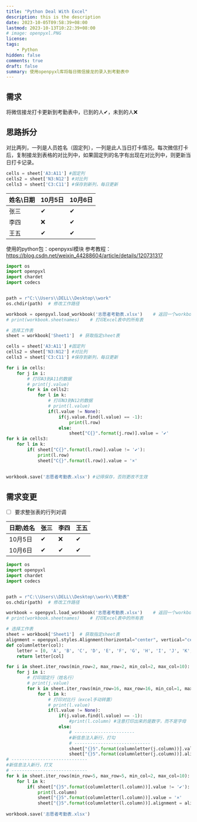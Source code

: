 ```yaml
---
title: "Python Deal With Excel"
description: this is the description
date: 2023-10-05T09:58:39+08:00
lastmod: 2023-10-13T10:22:39+08:00
# image: openpyxl.PNG
license: 
tags:
    - Python
hidden: false
comments: true
draft: false
summary: 使用openpyxl库将每日微信接龙的录入到考勤表中
---
```

## 需求
将微信接龙打卡更新到考勤表中，已到的人✔，未到的人❌

## 思路拆分
对比两列，一列是人员姓名（固定列），一列是此人当日打卡情况。每次微信打卡后，复制接龙到表格的对比列中，如果固定列的名字有出现在对比列中，则更新当日打卡记录。


```python
cells = sheet['A3:A11'] #固定列
cells2 = sheet['N3:N12'] #对比列
cells3 = sheet['C3:C11'] #保存到新列，每日更新
```
  

| 姓名\日期 | 10月5日 | 10月6日 |
| --------- | ------- | ------- |
| 张三      | ✔       | ✔       |
| 李四      | ❌      | ✔       |
| 王五      | ✔       | ✔       |


使用的python包：openpyxsl模块
参考教程：https://blog.csdn.net/weixin_44288604/article/details/120731317

 

```python
import os
import openpyxl
import chardet
import codecs


path = r"C:\\Users\\DELL\\Desktop\\work"
os.chdir(path)  # 修改工作路径

workbook = openpyxl.load_workbook('志愿者考勤表.xlsx')	# 返回一个workbook数据类型的值
# print(workbook.sheetnames)	# 打印Excel表中的所有表

# 选择工作表
sheet = workbook['Sheet1']  # 获取指定sheet表

cells = sheet['A3:A11'] #固定列
cells2 = sheet['N3:N12'] #对比列
cells3 = sheet['C3:C11'] #保存到新列，每日更新

for i in cells:
    for j in i:
        # 打印A3到A11的数据
        # print(j.value)
        for k in cells2:
            for l in k:
                # 打印N3到N12的数据
                # print(l.value)
                if(l.value != None):
                    if(j.value.find(l.value) == -1):
                        print(l.row)
                    else:
                        sheet["C{}".format(j.row)].value = '✔'
for k in cells3:
    for l in k:
        if( sheet["C{}".format(l.row)].value != '✔'):
            print(l.row)
            sheet["C{}".format(l.row)].value = '×'
            
            
workbook.save('志愿者考勤表.xlsx') #记得保存，否则更改不生效
```


## 需求变更
- [ ] 要求整张表的行列对调

| 日期\姓名 | 张三 | 李四 | 王五 |
| --------- | ---- | ---- | ---- |
| 10月5日   | ✔    | ❌    | ✔     |
| 10月6日   | ✔   | ✔    |  ✔    |

 

```python
import os
import openpyxl
import chardet
import codecs


path = r"C:\\Users\\DELL\\Desktop\\work\\考勤表"
os.chdir(path)  # 修改工作路径

workbook = openpyxl.load_workbook('志愿者考勤表.xlsx')	# 返回一个workbook数据类型的值
# print(workbook.sheetnames)	# 打印Excel表中的所有表

# 选择工作表
sheet = workbook['Sheet1']  # 获取指定sheet表
alignment = openpyxl.styles.Alignment(horizontal="center", vertical="center", text_rotation=0, wrap_text=True) # 设置对齐格式
def columnletter(col):
    letter = [0, 'A', 'B', 'C', 'D', 'E', 'F', 'G', 'H', 'I', 'J', 'K', 'L', 'M', 'N']
    return letter[col]

for i in sheet.iter_rows(min_row=2, max_row=2, min_col=2, max_col=10):
    for j in i:
        # 打印固定行（姓名行）
        # print(j.value)
        for k in sheet.iter_rows(min_row=16, max_row=16, min_col=1, max_col=10):
            for l in k:
                # 打印对比行（excel手动转置）
                # print(l.value)
                if(l.value != None):
                    if(j.value.find(l.value) == -1):
                        #print(l.column) #注意打印出来的是数字，而不是字母
                    else:
                        # -----------------------
                        #新信息注入新行，打勾     
                        # -----------------------------
                        sheet["{}5".format(columnletter(j.column))].value = '✔'
                        sheet["{}5".format(columnletter(j.column))].alignment = alignment
# -----------------------------                        
#新信息注入新行，打叉            
# -----------------------------            
for k in sheet.iter_rows(min_row=5, max_row=5, min_col=2, max_col=10):
    for l in k:
        if( sheet["{}5".format(columnletter(l.column))].value != '✔'):
            print(l.column)
            sheet["{}5".format(columnletter(l.column))].value = '×'
            sheet["{}5".format(columnletter(l.column))].alignment = alignment            
            
workbook.save('志愿者考勤表.xlsx')
```
  
